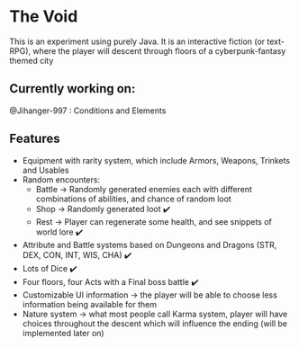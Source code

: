 # The Void
 This is an experiment using purely Java. It is an interactive fiction (or text-RPG), where the player will descent through floors of a cyberpunk-fantasy themed city
 
 ## Currently working on:
 @Jihanger-997 : Conditions and Elements
 
 ## Features
 - Equipment with rarity system, which include Armors, Weapons, Trinkets and Usables
 - Random encounters:
   - Battle -> Randomly generated enemies each with different combinations of abilities, and chance of random loot
   - Shop -> Randomly generated loot :heavy_check_mark:
   - Rest -> Player can regenerate some health, and see snippets of world lore :heavy_check_mark:
 - Attribute and Battle systems based on Dungeons and Dragons (STR, DEX, CON, INT, WIS, CHA) :heavy_check_mark:
 - Lots of Dice :heavy_check_mark:
 - Four floors, four Acts with a Final boss battle :heavy_check_mark:
 - Customizable UI information -> the player will be able to choose less information being available for them
 - Nature system -> what most people call Karma system, player will have choices throughout the descent which will influence the ending (will be implemented later on)
